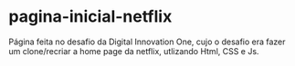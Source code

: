 # pagina-inicial-netflix
Página feita no desafio da Digital Innovation One, cujo o desafio era fazer um clone/recriar a home page da netflix, utlizando Html, CSS e Js.
